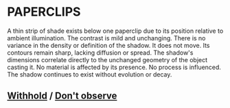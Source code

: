 # PAPERCLIPS

A thin strip of shade exists below one paperclip due to its position relative to ambient illumination. The contrast is mild and unchanging. There is no variance in the density or definition of the shadow. It does not move. Its contours remain sharp, lacking diffusion or spread. The shadow's dimensions correlate directly to the unchanged geometry of the object casting it. No material is affected by its presence. No process is influenced. The shadow continues to exist without evolution or decay.

## [Withhold](page-e123298e28023de1) / [Don't observe](page-a9a1b5c968775915)
